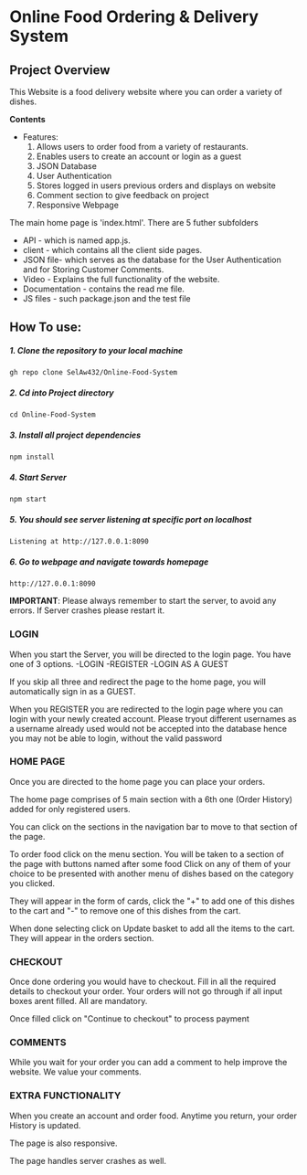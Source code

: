 # Online Food Ordering & Delivery System

## Project Overview

This Website is a food delivery website where you can order a variety of dishes.

**Contents**

- Features:
    1. Allows users to order food from a variety of restaurants.
    2. Enables users to create an account or login as a guest
    3. JSON Database 
    4. User Authentication 
    5. Stores logged in users previous orders and displays on website
    6. Comment section to give feedback on project
    7. Responsive Webpage

The main home page is 'index.html'.  There are 5 futher subfolders
+ API - which is named app.js.
+ client - which contains all the client side pages. 
+ JSON file- which serves as the database for the User Authentication and for Storing Customer Comments. 
+ Video  - Explains the full functionality of the website.
+ Documentation - contains the read me file. 
+ JS files - such package.json and the test file

## How To use:

##### 1. Clone the repository to your local machine
    gh repo clone SelAw432/Online-Food-System
    
##### 2. Cd into Project directory
    cd Online-Food-System

##### 3. Install all project dependencies
    npm install

##### 4. Start Server 
    npm start
    
##### 5. You should see server listening at specific port on localhost
    Listening at http://127.0.0.1:8090

##### 6. Go to webpage and navigate towards homepage
    http://127.0.0.1:8090


**IMPORTANT**: Please always remember to start the server, to avoid any errors. If Server crashes please restart it.
        

### LOGIN

When you start the Server, you will be directed to the login page. You have one of 3 options. 
    -LOGIN
    -REGISTER
    -LOGIN AS A GUEST

If you skip all three and redirect the page to the home page, you will automatically sign in as a GUEST.

When you REGISTER you are redirected to the login page where you can login with your newly created account.
Please tryout different usernames as a username already used would not be accepted into the database hence you may 
not be able to login, without the valid password
    
### HOME PAGE 

Once you are directed to the home page you can place your orders.

The home page comprises of 5 main section with a 6th one (Order History) added for only registered users.

You can click on the sections in the navigation bar to move to that section of the page.

To order food click on the menu section.
You will be taken to a section of the page with buttons named after some food
Click on any of them of your choice to be presented with another menu of dishes based on the category 
you clicked.

They will appear in the form of cards, click the "+" to add one of this dishes to the cart and "-" to 
remove one of this dishes from the cart.

When done selecting click on Update basket to add all the items to the cart. They will appear in the orders section.

### CHECKOUT

Once done ordering you would have to checkout. Fill in all the required details to checkout your order. Your orders will not 
go through if all input boxes arent filled. All are mandatory. 

Once filled click on "Continue to checkout" to process payment

### COMMENTS

While you wait for your order you can add a comment to help improve the website. We value your comments.


### EXTRA FUNCTIONALITY

When you create an account and order food. Anytime you return, your order History is updated.

The page is also responsive.

The page handles server crashes as well.





    





